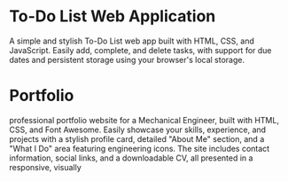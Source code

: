 # To-Do List Web Application

A simple and stylish To-Do List web app built with HTML, CSS, and JavaScript. Easily add, complete, and delete tasks, with support for due dates and persistent storage using your browser's local storage.

# Portfolio

professional portfolio website for a Mechanical Engineer, built with HTML, CSS, and Font Awesome. Easily showcase your skills, experience, and projects with a stylish profile card, detailed "About Me" section, and a "What I Do" area featuring engineering icons. The site includes contact information, social links, and a downloadable CV, all presented in a responsive, visually




